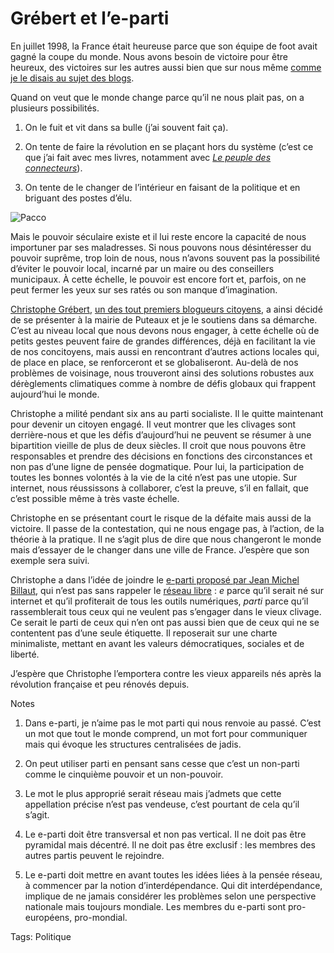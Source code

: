 # Grébert et l’e-parti

En juillet 1998, la France était heureuse parce que son équipe de foot avait gagné la coupe du monde. Nous avons besoin de victoire pour être heureux, des victoires sur les autres aussi bien que sur nous même [comme je le disais au sujet des blogs](http://blog.tcrouzet.com/2007/09/05/le-blog-est-mort-vive-le-blog/).

Quand on veut que le monde change parce qu’il ne nous plait pas, on a plusieurs possibilités.

1. On le fuit et vit dans sa bulle (j’ai souvent fait ça).

2. On tente de faire la révolution en se plaçant hors du système (c’est ce que j’ai fait avec mes livres, notamment avec [*Le peuple des connecteurs*](http://blog.tcrouzet.com/le-peuple-des-connecteurs/)).

3. On tente de le changer de l’intérieur en faisant de la politique et en briguant des postes d’élu.

![Pacco](http://blog.tcrouzet.comhttps://tcrouzet.com/images_tc/20070910pacco.jpg)

Mais le pouvoir séculaire existe et il lui reste encore la capacité de nous importuner par ses maladresses. Si nous pouvons nous désintéresser du pouvoir suprême, trop loin de nous, nous n’avons souvent pas la possibilité d’éviter le pouvoir local, incarné par un maire ou des conseillers municipaux. À cette échelle, le pouvoir est encore fort et, parfois, on ne peut fermer les yeux sur ses ratés ou son manque d’imagination.

[Christophe Grébert](http://www.puteauxensemble.com/), [un des tout premiers blogueurs citoyens](http://blog.tcrouzet.com/2007/08/04/votez-christophe-grebert/), a ainsi décidé de se présenter à la mairie de Puteaux et je le soutiens dans sa démarche. C’est au niveau local que nous devons nous engager, à cette échelle où de petits gestes peuvent faire de grandes différences, déjà en facilitant la vie de nos concitoyens, mais aussi en rencontrant d’autres actions locales qui, de place en place, se renforceront et se globaliseront. Au-delà de nos problèmes de voisinage, nous trouveront ainsi des solutions robustes aux dérèglements climatiques comme à nombre de défis globaux qui frappent aujourd’hui le monde.

Christophe a milité pendant six ans au parti socialiste. Il le quitte maintenant pour devenir un citoyen engagé. Il veut montrer que les clivages sont derrière-nous et que les défis d’aujourd’hui ne peuvent se résumer à une bipartition vieille de plus de deux siècles. Il croit que nous pouvons être responsables et prendre des décisions en fonctions des circonstances et non pas d’une ligne de pensée dogmatique. Pour lui, la participation de toutes les bonnes volontés à la vie de la cité n’est pas une utopie. Sur internet, nous réussissons à collaborer, c’est la preuve, s’il en fallait, que c’est possible même à très vaste échelle.

Christophe en se présentant court le risque de la défaite mais aussi de la victoire. Il passe de la contestation, qui ne nous engage pas, à l’action, de la théorie à la pratique. Il ne s’agit plus de dire que nous changeront le monde mais d’essayer de le changer dans une ville de France. J’espère que son exemple sera suivi.

Christophe a dans l’idée de joindre le [e-parti proposé par Jean Michel Billaut](http://billaut.typepad.com/jm/2007/08/universit-du--1.html), qui n’est pas sans rappeler le [réseau libre](http://blog.tcrouzet.com/2007/05/07/le-reseau-libre/) : *e* parce qu’il serait né sur internet et qu’il profiterait de tous les outils numériques, *parti* parce qu’il rassemblerait tous ceux qui ne veulent pas s’engager dans le vieux clivage. Ce serait le parti de ceux qui n’en ont pas aussi bien que de ceux qui ne se contentent pas d’une seule étiquette. Il reposerait sur une charte minimaliste, mettant en avant les valeurs démocratiques, sociales et de liberté.

J’espère que Christophe l’emportera contre les vieux appareils nés après la révolution française et peu rénovés depuis.

Notes

1. Dans e-parti, je n’aime pas le mot parti qui nous renvoie au passé. C’est un mot que tout le monde comprend, un mot fort pour communiquer mais qui évoque les structures centralisées de jadis.

2. On peut utiliser parti en pensant sans cesse que c’est un non-parti comme le cinquième pouvoir et un non-pouvoir.

3. Le mot le plus approprié serait réseau mais j’admets que cette appellation précise n’est pas vendeuse, c’est pourtant de cela qu’il s’agit.

4. Le e-parti doit être transversal et non pas vertical. Il ne doit pas être pyramidal mais décentré. Il ne doit pas être exclusif : les membres des autres partis peuvent le rejoindre.

5. Le e-parti doit mettre en avant toutes les idées liées à la pensée réseau, à commencer par la notion d’interdépendance. Qui dit interdépendance, implique de ne jamais considérer les problèmes selon une perspective nationale mais toujours mondiale. Les membres du e-parti sont pro-européens, pro-mondial.

Tags: Politique